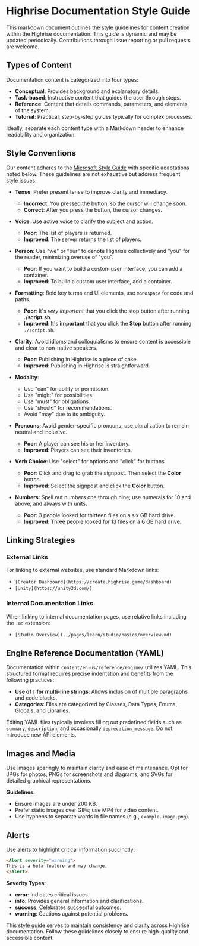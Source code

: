 # Highrise Documentation Style Guide

This markdown document outlines the style guidelines for content creation within the Highrise documentation. This guide is dynamic and may be updated periodically. Contributions through issue reporting or pull requests are welcome.

## Types of Content

Documentation content is categorized into four types:

- **Conceptual**: Provides background and explanatory details.
- **Task-based**: Instructive content that guides the user through steps.
- **Reference**: Content that details commands, parameters, and elements of the system.
- **Tutorial**: Practical, step-by-step guides typically for complex processes.

Ideally, separate each content type with a Markdown header to enhance readability and organization.

## Style Conventions

Our content adheres to the [Microsoft Style Guide](https://learn.microsoft.com/en-us/style-guide/welcome/) with specific adaptations noted below. These guidelines are not exhaustive but address frequent style issues:

- **Tense**: Prefer present tense to improve clarity and immediacy.

  - **Incorrect**: You pressed the button, so the cursor will change soon.
  - **Correct**: After you press the button, the cursor changes.

- **Voice**: Use active voice to clarify the subject and action.

  - **Poor**: The list of players is returned.
  - **Improved**: The server returns the list of players.

- **Person**: Use "we" or "our" to denote Highrise collectively and "you" for the reader, minimizing overuse of "you".

  - **Poor**: If you want to build a custom user interface, you can add a container.
  - **Improved**: To build a custom user interface, add a container.

- **Formatting**: Bold key terms and UI elements, use `monospace` for code and paths.

  - **Poor**: It's _very important_ that you click the stop button after running **./script.sh**.
  - **Improved**: It's **important** that you click the **Stop** button after running `./script.sh`.

- **Clarity**: Avoid idioms and colloquialisms to ensure content is accessible and clear to non-native speakers.

  - **Poor**: Publishing in Highrise is a piece of cake.
  - **Improved**: Publishing in Highrise is straightforward.

- **Modality**:
  - Use "can" for ability or permission.
  - Use "might" for possibilities.
  - Use "must" for obligations.
  - Use "should" for recommendations.
  - Avoid "may" due to its ambiguity.

- **Pronouns**: Avoid gender-specific pronouns; use pluralization to remain neutral and inclusive.

  - **Poor**: A player can see his or her inventory.
  - **Improved**: Players can see their inventories.

- **Verb Choice**: Use "select" for options and "click" for buttons.

  - **Poor**: Click and drag to grab the signpost. Then select the **Color** button.
  - **Improved**: Select the signpost and click the **Color** button.

- **Numbers**: Spell out numbers one through nine; use numerals for 10 and above, and always with units.

  - **Poor**: 3 people looked for thirteen files on a six GB hard drive.
  - **Improved**: Three people looked for 13 files on a 6 GB hard drive.

## Linking Strategies

### External Links

For linking to external websites, use standard Markdown links:

- `[Creator Dashboard](https://create.highrise.game/dashboard)`
- `[Unity](https://unity3d.com/)`

### Internal Documentation Links

When linking to internal documentation pages, use relative links including the `.md` extension:

- `[Studio Overview](../pages/learn/studio/basics/overview.md)`

## Engine Reference Documentation (YAML)

Documentation within `content/en-us/reference/engine/` utilizes YAML. This structured format requires precise indentation and benefits from the following practices:

- **Use of `|` for multi-line strings**: Allows inclusion of multiple paragraphs and code blocks.
- **Categories**: Files are categorized by Classes, Data Types, Enums, Globals, and Libraries.

Editing YAML files typically involves filling out predefined fields such as `summary`, `description`, and occasionally `deprecation_message`. Do not introduce new API elements.

## Images and Media

Use images sparingly to maintain clarity and ease of maintenance. Opt for JPGs for photos, PNGs for screenshots and diagrams, and SVGs for detailed graphical representations.

**Guidelines**:

- Ensure images are under 200 KB.
- Prefer static images over GIFs; use MP4 for video content.
- Use hyphens to separate words in file names (e.g., `example-image.png`).

## Alerts

Use alerts to highlight critical information succinctly:

```markdown
<Alert severity="warning">
This is a beta feature and may change.
</Alert>
```

**Severity Types**:

- **error**: Indicates critical issues.
- **info**: Provides general information and clarifications.
- **success**: Celebrates successful outcomes.
- **warning**: Cautions against potential problems.

This style guide serves to maintain consistency and clarity across Highrise documentation. Follow these guidelines closely to ensure high-quality and accessible content.

